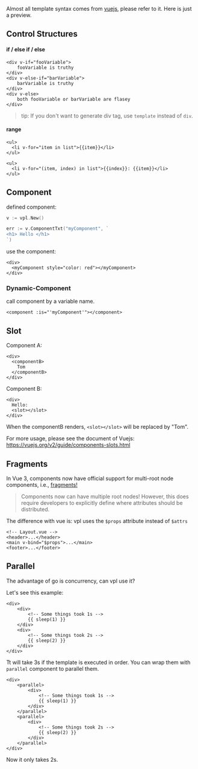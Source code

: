 Almost all template syntax comes from [vuejs](https://vuejs.org/), please refer to it. Here is just a preview.

## Control Structures

#### if / else if / else
```vue
<div v-if="fooVariable">
    fooVariable is truthy
</div>
<div v-else-if="barVariable">
    barVariable is truthy
</div>
<div v-else>
    both fooVariable or barVariable are flasey
</div>
```

> tip: If you don't want to generate div tag, use `template` instead of `div`.

#### range
```vue
<ul>
  <li v-for="item in list">{{item}}</li>
</ul>
```
```vue
<ul>
  <li v-for="(item, index) in list">{{index}}: {{item}}</li>
</ul>
```

## Component
defined component:
```go
v := vpl.New()

err := v.ComponentTxt("myComponent", `
<h1> Hello </h1>
`)
```

use the component:
```vue
<div>
  <myComponent style="color: red"></myComponent>
</div>
```

### Dynamic-Component
call component by a variable name.
```vue
<component :is="'myComponent'"></component>
```

## Slot
Component A:
```vue
<div>
  <componentB>
    Tom
  </componentB>
</div>
```

Component B:
```vue
<div>
  Hello: 
  <slot></slot>
</div>
```

When the componentB renders, `<slot></slot>` will be replaced by "Tom".

For more usage, please see the document of Vuejs: https://vuejs.org/v2/guide/components-slots.html

## Fragments
In Vue 3, components now have official support for multi-root node components, i.e., [fragments!](https://v3.vuejs.org/guide/migration/fragments)

> Components now can have multiple root nodes! However, this does require developers to explicitly define where attributes should be distributed.

The difference with vue is: vpl uses the `$props` attribute instead of `$attrs`
```vue
<!-- Layout.vue -->
<header>...</header>
<main v-bind="$props">...</main>
<footer>...</footer>
```

## Parallel
The advantage of go is concurrency, can vpl use it?

Let's see this example:
```vue
<div>
    <div>
        <!-- Some things took 1s -->
        {{ sleep(1) }} 
    </div>
    <div>
        <!-- Some things took 2s -->
        {{ sleep(2) }} 
    </div>
</div>
```
Tt will take 3s if the template is executed in order. You can wrap them with `parallel` component to parallel them.

```vue
<div>
    <parallel>
        <div>
            <!-- Some things took 1s -->
            {{ sleep(1) }} 
        </div>
    </parallel>
    <parallel>
        <div>
            <!-- Some things took 2s -->
            {{ sleep(2) }} 
        </div>
    </parallel>
</div>
```
Now it only takes 2s.

